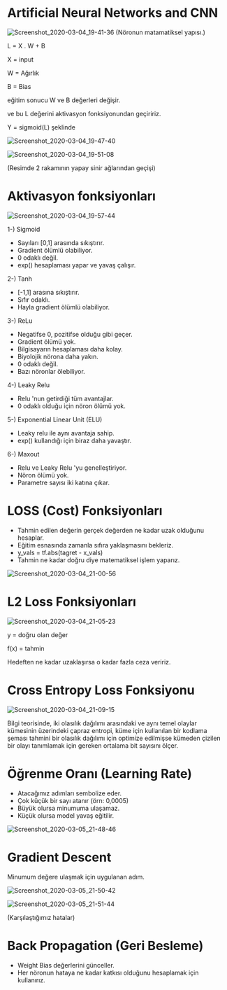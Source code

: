 # Artificial Neural Networks and CNN

![Screenshot_2020-03-04_19-41-36](https://user-images.githubusercontent.com/54184905/76018028-a9334580-5f30-11ea-8364-350535da0b5d.png)
(Nöronun matamatiksel yapısı.)

L = X . W + B

X = input

W = Ağırlık

B = Bias

eğitim sonucu W ve B değerleri değişir.

ve bu L değerini aktivasyon fonksiyonundan geçiririz.

Y = sigmoid(L) şeklinde

![Screenshot_2020-03-04_19-47-40](https://user-images.githubusercontent.com/54184905/76018509-35de0380-5f31-11ea-8312-86354152398c.png)

![Screenshot_2020-03-04_19-51-08](https://user-images.githubusercontent.com/54184905/76018680-881f2480-5f31-11ea-946e-43716580461c.png)

(Resimde 2 rakamının yapay sinir ağlarından geçişi)

# Aktivasyon fonksiyonları

![Screenshot_2020-03-04_19-57-44](https://user-images.githubusercontent.com/54184905/76018888-e6e49e00-5f31-11ea-93d2-a1940b46e129.png)


1-) Sigmoid

* Sayıları [0,1] arasında sıkıştırır.
* Gradient ölümlü olabiliyor.
* 0 odaklı değil.
* exp() hesaplaması yapar ve yavaş çalışır.


2-) Tanh

* [-1,1] arasına sıkıştırır.
* Sıfır odaklı.
* Hayla gradient ölümlü olabiliyor.


3-) ReLu

* Negatifse 0, pozitifse olduğu gibi geçer.
* Gradient ölümü yok.
* Bilgisayarın hesaplaması daha kolay.
* Biyolojik nörona daha yakın.
* 0 odaklı değil.
* Bazı nöronlar ölebiliyor.


4-) Leaky Relu

* Relu 'nun getirdiği tüm avantajlar.
* 0 odaklı olduğu için nöron ölümü yok.


5-) Exponential Linear Unit (ELU)

* Leaky relu ile aynı avantaja sahip.
* exp() kullandığı için biraz daha yavaştır.


6-) Maxout

* Relu ve Leaky Relu 'yu genelleştiriyor.
* Nöron ölümü yok.
* Parametre sayısı iki katına çıkar.

# LOSS (Cost) Fonksiyonları

* Tahmin edilen değerin gerçek değerden ne kadar uzak olduğunu hesaplar.
* Eğitim esnasında zamanla sıfıra yaklaşmasını bekleriz.
* y_vals = tf.abs(tagret - x_vals)
* Tahmin ne kadar doğru diye matematiksel işlem yaparız.

![Screenshot_2020-03-04_21-00-56](https://user-images.githubusercontent.com/54184905/76020190-07adf300-5f34-11ea-8178-03dddef8b511.png)

# L2 Loss Fonksiyonları

![Screenshot_2020-03-04_21-05-23](https://user-images.githubusercontent.com/54184905/76020362-53609c80-5f34-11ea-87ab-355a19656dd6.png)

y = doğru olan değer

f(x) = tahmin

Hedeften ne kadar uzaklaşırsa o kadar fazla ceza veririz.

# Cross Entropy Loss Fonksiyonu

![Screenshot_2020-03-04_21-09-15](https://user-images.githubusercontent.com/54184905/76020590-c36f2280-5f34-11ea-8614-d0604e0aaac9.png)

Bilgi teorisinde, iki olasılık dağılımı arasındaki ve aynı temel olaylar kümesinin üzerindeki çapraz entropi, küme için kullanılan bir kodlama şeması tahmini bir olasılık dağılımı için optimize edilmişse kümeden çizilen bir olayı tanımlamak için gereken ortalama bit sayısını ölçer.

# Öğrenme Oranı (Learning Rate)

* Atacağımız adımları sembolize eder.
* Çok küçük bir sayı atanır (örn: 0,0005)
* Büyük olursa minumuma ulaşamaz.
* Küçük olursa model yavaş eğitilir.

![Screenshot_2020-03-05_21-48-46](https://user-images.githubusercontent.com/54184905/76021057-9d964d80-5f35-11ea-945b-89555a18a094.png)

# Gradient Descent

Minumum değere ulaşmak için uygulanan adım.

![Screenshot_2020-03-05_21-50-42](https://user-images.githubusercontent.com/54184905/76021209-e221e900-5f35-11ea-9eb7-9eed99c4e198.png)

![Screenshot_2020-03-05_21-51-44](https://user-images.githubusercontent.com/54184905/76021349-34630a00-5f36-11ea-9c8f-8081518e8b30.png)

(Karşılaştığımız hatalar)

# Back Propagation (Geri Besleme)

* Weight Bias değerlerini günceller.
* Her nöronun hataya ne kadar katkısı olduğunu hesaplamak için kullanırız.



